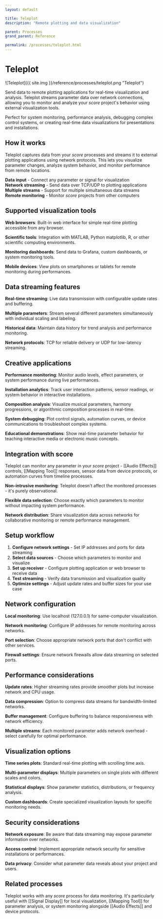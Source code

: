 ```yaml
---
layout: default

title: Teleplot
description: "Remote plotting and data visualization"

parent: Processes
grand_parent: Reference

permalink: /processes/teleplot.html
---
```

# Teleplot

![Teleplot]({{ site.img }}/reference/processes/teleplot.png "Teleplot")

Send data to remote plotting applications for real-time visualization and analysis. Teleplot streams parameter data over network connections, allowing you to monitor and analyze your *score* project's behavior using external visualization tools.

Perfect for system monitoring, performance analysis, debugging complex control systems, or creating real-time data visualizations for presentations and installations.

## How it works

Teleplot captures data from your *score* processes and streams it to external plotting applications using network protocols. This lets you visualize parameter changes, analyze system behavior, and monitor performance from remote locations.

**Data input** - Connect any parameter or signal for visualization  
**Network streaming** - Send data over TCP/UDP to plotting applications  
**Multiple streams** - Support for multiple simultaneous data streams  
**Remote monitoring** - Monitor *score* projects from other computers

## Supported visualization tools

**Web browsers**: Built-in web interface for simple real-time plotting accessible from any browser.

**Scientific tools**: Integration with MATLAB, Python matplotlib, R, or other scientific computing environments.

**Monitoring dashboards**: Send data to Grafana, custom dashboards, or system monitoring tools.

**Mobile devices**: View plots on smartphones or tablets for remote monitoring during performances.

## Data streaming features

**Real-time streaming**: Live data transmission with configurable update rates and buffering.

**Multiple parameters**: Stream several different parameters simultaneously with individual scaling and labeling.

**Historical data**: Maintain data history for trend analysis and performance monitoring.

**Network protocols**: TCP for reliable delivery or UDP for low-latency streaming.

## Creative applications

**Performance monitoring**: Monitor audio levels, effect parameters, or system performance during live performances.

**Installation analytics**: Track user interaction patterns, sensor readings, or system behavior in interactive installations.

**Composition analysis**: Visualize musical parameters, harmony progressions, or algorithmic composition processes in real-time.

**System debugging**: Plot control signals, automation curves, or device communications to troubleshoot complex systems.

**Educational demonstrations**: Show real-time parameter behavior for teaching interactive media or electronic music concepts.

## Integration with score

Teleplot can monitor any parameter in your *score* project - [[Audio Effects]] controls, [[Mapping Tool]] responses, sensor data from device protocols, or automation curves from timeline processes.

**Non-intrusive monitoring**: Teleplot doesn't affect the monitored processes - it's purely observational.

**Flexible data selection**: Choose exactly which parameters to monitor without impacting system performance.

**Network distribution**: Share visualization data across networks for collaborative monitoring or remote performance management.

## Setup workflow

1. **Configure network settings** - Set IP addresses and ports for data streaming
2. **Select data sources** - Choose which parameters to monitor and visualize
3. **Set up receiver** - Configure plotting application or web browser to receive data
4. **Test streaming** - Verify data transmission and visualization quality
5. **Optimize settings** - Adjust update rates and buffer sizes for your use case

## Network configuration

**Local monitoring**: Use localhost (127.0.0.1) for same-computer visualization.

**Network monitoring**: Configure IP addresses for remote monitoring across networks.

**Port selection**: Choose appropriate network ports that don't conflict with other services.

**Firewall settings**: Ensure network firewalls allow data streaming on selected ports.

## Performance considerations

**Update rates**: Higher streaming rates provide smoother plots but increase network and CPU usage.

**Data compression**: Option to compress data streams for bandwidth-limited networks.

**Buffer management**: Configure buffering to balance responsiveness with network efficiency.

**Multiple streams**: Each monitored parameter adds network overhead - select carefully for optimal performance.

## Visualization options

**Time series plots**: Standard real-time plotting with scrolling time axis.

**Multi-parameter displays**: Multiple parameters on single plots with different scales and colors.

**Statistical displays**: Show parameter statistics, distributions, or frequency analysis.

**Custom dashboards**: Create specialized visualization layouts for specific monitoring needs.

## Security considerations

**Network exposure**: Be aware that data streaming may expose parameter information over networks.

**Access control**: Implement appropriate network security for sensitive installations or performances.

**Data privacy**: Consider what parameter data reveals about your project and users.

## Related processes

Teleplot works with any *score* process for data monitoring. It's particularly useful with [[Signal Display]] for local visualization, [[Mapping Tool]] for parameter analysis, or system monitoring alongside [[Audio Effects]] and device protocols.